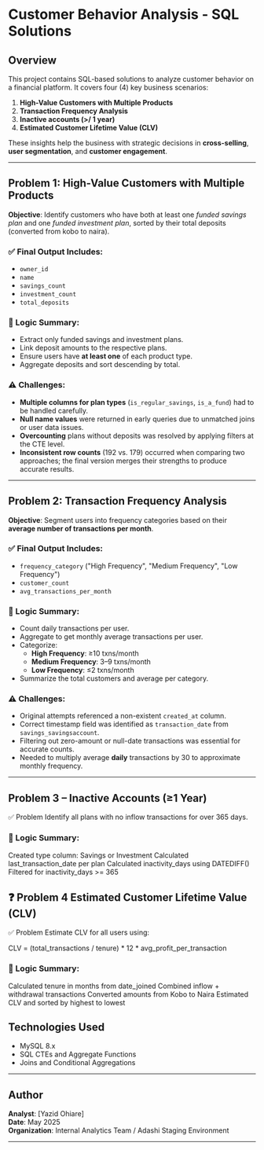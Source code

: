 # Customer Behavior Analysis - SQL Solutions

## Overview

This project contains SQL-based solutions to analyze customer behavior on a financial platform. It covers four (4) key business scenarios:

1. **High-Value Customers with Multiple Products**
2. **Transaction Frequency Analysis**
3. **Inactive accounts (>/ 1 year)**
4. **Estimated Customer Lifetime Value (CLV)**

These insights help the business with strategic decisions in **cross-selling**, **user segmentation**, and **customer engagement**.

---

## Problem 1: High-Value Customers with Multiple Products

**Objective**: Identify customers who have both at least one *funded savings plan* and one *funded investment plan*, sorted by their total deposits (converted from kobo to naira).

### ✅ Final Output Includes:
- `owner_id`
- `name`
- `savings_count`
- `investment_count`
- `total_deposits`

### 🧠 Logic Summary:
- Extract only funded savings and investment plans.
- Link deposit amounts to the respective plans.
- Ensure users have **at least one** of each product type.
- Aggregate deposits and sort descending by total.

### ⚠️ Challenges:
- **Multiple columns for plan types** (`is_regular_savings`, `is_a_fund`) had to be handled carefully.
- **Null name values** were returned in early queries due to unmatched joins or user data issues.
- **Overcounting** plans without deposits was resolved by applying filters at the CTE level.
- **Inconsistent row counts** (192 vs. 179) occurred when comparing two approaches; the final version merges their strengths to produce accurate results.

---

## Problem 2: Transaction Frequency Analysis

**Objective**: Segment users into frequency categories based on their **average number of transactions per month**.

### ✅ Final Output Includes:
- `frequency_category` ("High Frequency", "Medium Frequency", "Low Frequency")
- `customer_count`
- `avg_transactions_per_month`

### 🧠 Logic Summary:
- Count daily transactions per user.
- Aggregate to get monthly average transactions per user.
- Categorize:
  - **High Frequency**: ≥10 txns/month
  - **Medium Frequency**: 3–9 txns/month
  - **Low Frequency**: ≤2 txns/month
- Summarize the total customers and average per category.

### ⚠️ Challenges:
- Original attempts referenced a non-existent `created_at` column.
- Correct timestamp field was identified as `transaction_date` from `savings_savingsaccount`.
- Filtering out zero-amount or null-date transactions was essential for accurate counts.
- Needed to multiply average **daily** transactions by 30 to approximate monthly frequency.

---
## Problem 3  – Inactive Accounts (≥1 Year)
✅ Problem
Identify all plans with no inflow transactions for over 365 days.

### 🧠 Logic Summary:
Created type column: Savings or Investment
Calculated last_transaction_date per plan
Calculated inactivity_days using DATEDIFF()
Filtered for inactivity_days >= 365

## ❓ Problem 4 Estimated Customer Lifetime Value (CLV)
✅ Problem
Estimate CLV for all users using:

CLV = (total_transactions / tenure) * 12 * avg_profit_per_transaction
### 🧠 Logic Summary:
Calculated tenure in months from date_joined
Combined inflow + withdrawal transactions
Converted amounts from Kobo to Naira
Estimated CLV and sorted by highest to lowest

## Technologies Used

- MySQL 8.x
- SQL CTEs and Aggregate Functions
- Joins and Conditional Aggregations

---

## Author

**Analyst**: [Yazid Ohiare]  
**Date**: May 2025  
**Organization**: Internal Analytics Team / Adashi Staging Environment

---


